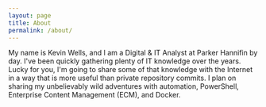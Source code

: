 ```yaml
---
layout: page
title: About
permalink: /about/
---
```


My name is Kevin Wells, and I am a Digital & IT Analyst at Parker Hannifin by day. I've been quickly gathering plenty of IT knowledge over the years. Lucky for you, I'm going to share some of that knowledge with the Internet in a way that is more useful than private repository commits. I plan on sharing my unbelievably wild adventures with automation, PowerShell, Enterprise Content Management (ECM), and Docker.
